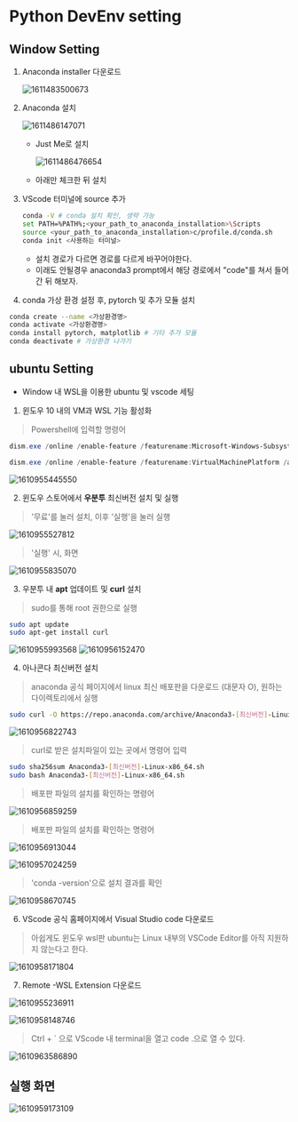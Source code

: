 # Python DevEnv setting

## Window Setting

1. Anaconda installer 다운로드

   ![1611483500673](Python_DevEnv_setting.assets/1611483500673.png)

2. Anaconda 설치

   ![1611486147071](Python_DevEnv_setting.assets/1611486147071.png)

   - Just Me로 설치

     ![1611486476654](Python_DevEnv_setting.assets/1611486476654.png)

   - 아래만 체크한 뒤 설치

3. VScode 터미널에 source 추가

   ```bash
   conda -V # conda 설치 확인, 생략 가능
   set PATH=%PATH%;<your_path_to_anaconda_installation>\Scripts
   source <your_path_to_anaconda_installation>c/profile.d/conda.sh
   conda init <사용하는 터미널>
   ```

   - 설치 경로가 다르면 경로를 다르게 바꾸어야한다.
   - 이래도 안될경우 anaconda3 prompt에서 해당 경로에서 "code"를 쳐서 들어간 뒤 해보자.

4. conda 가상 환경 설정 후, pytorch 및 추가 모듈 설치

```bash
conda create --name <가상환경명>
conda activate <가상환경명>
conda install pytorch, matplotlib # 기타 추가 모듈
conda deactivate # 가상환경 나가기
```

## ubuntu Setting

- Window 내 WSL을 이용한 ubuntu 및 vscode 세팅

1. 윈도우 10 내의 VM과 WSL 기능 활성화
> Powershell에 입력할 명령어

```powershell
dism.exe /online /enable-feature /featurename:Microsoft-Windows-Subsystem-Linux /all /norestart

dism.exe /online /enable-feature /featurename:VirtualMachinePlatform /all /norestart
```
 ![1610955445550](Python_DevEnv_setting.assets/1610955445550.png)

2. 윈도우 스토어에서 **우분투** 최신버전 설치 및 실행 


> '무료'를 눌러 설치, 이후 '실행'을 눌러 실행

![1610955527812](Python_DevEnv_setting.assets/1610955527812.png)


> '실행' 시, 화면

![1610955835070](Python_DevEnv_setting.assets/1610955835070.png)


3. 우분투 내 **apt** 업데이트 및 **curl** 설치

> sudo를 통해 root 권한으로 실행


```bash
sudo apt update
sudo apt-get install curl
```

 ![1610955993568](Python_DevEnv_setting.assets/1610955993568.png)
 ![1610956152470](Python_DevEnv_setting.assets/1610956152470.png)

4. 아나콘다 최신버전 설치

>anaconda 공식 페이지에서 linux 최신 배포판을 다운로드 (대문자 O), 원하는 다이렉토리에서 실행

```bash
sudo curl -O https://repo.anaconda.com/archive/Anaconda3-[최신버전]-Linux-x86_64.sh
```

![1610956822743](Python_DevEnv_setting.assets/1610956822743.png)


> curl로 받은 설치파일이 있는 곳에서 명령어 입력
```bash
sudo sha256sum Anaconda3-[최신버전]-Linux-x86_64.sh
sudo bash Anaconda3-[최신버전]-Linux-x86_64.sh
```

> 배포판 파일의 설치를 확인하는 명령어

![1610956859259](Python_DevEnv_setting.assets/1610956859259.png)

> 배포판 파일의 설치를 확인하는 명령어

![1610956913044](Python_DevEnv_setting.assets/1610956913044.png)

![1610957024259](Python_DevEnv_setting.assets/1610957024259.png)

> 'conda -version'으로 설치 결과를 확인

![1610958670745](Python_DevEnv_setting.assets/1610958670745.png)

6. VScode 공식 홈페이지에서 Visual Studio code 다운로드

> 아쉽게도 윈도우 wsl판 ubuntu는 Linux 내부의 VSCode Editor를 아직 지원하지 않는다고 한다.

![1610958171804](Python_DevEnv_setting.assets/1610958171804.png)

7. Remote -WSL Extension 다운로드

![1610955236911](Python_DevEnv_setting.assets/1610955236911.png)

![1610958148746](Python_DevEnv_setting.assets/1610958148746.png)

> Ctrl + ` 으로 VScode 내 terminal을 열고 code .으로 열 수 있다.

![1610963586890](Python_DevEnv_setting.assets/1610963586890.png)

## 실행 화면
![1610959173109](Python_DevEnv_setting.assets/1610959173109.png)

